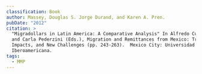 ```yaml
---
classification: Book
author: Massey, Douglas S. Jorge Durand, and Karen A. Pren.
pubDate: "2012"
citation: >
  "Migradollars in Latin America: A Comparative Analysis" In Alfredo Cuecuecha
  and Carla Pederzini (Eds.), Migration and Remittances from Mexico: Trends,
  Impacts, and New Challenges (pp. 243-263).  Mexico City: Universidad
  Iberoamericana.
tags:
  - MMP
---
```

